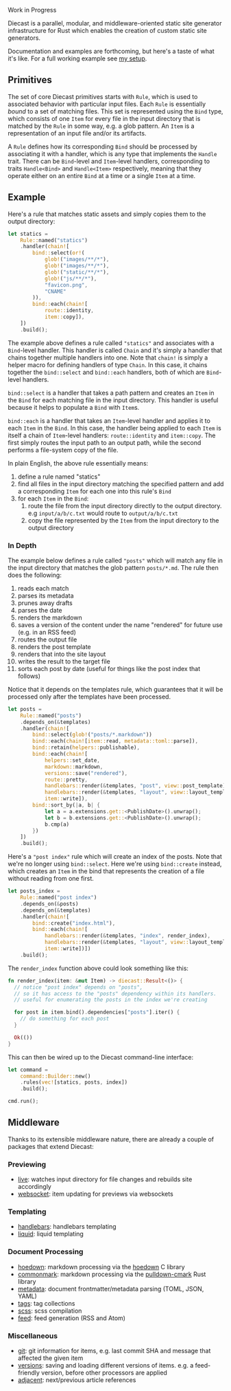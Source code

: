 Work in Progress

Diecast is a parallel, modular, and middleware-oriented static site generator infrastructure for Rust which enables the creation of custom static site generators.

Documentation and examples are forthcoming, but here's a taste of what it's like. For a full working example see [my setup](https://github.com/blaenk/site).

## Primitives

The set of core Diecast primitives starts with `Rule`, which is used to associated behavior with particular input files. Each `Rule` is essentially _bound_ to a set of matching files. This set is represented using the `Bind` type, which consists of one `Item` for every file in the input directory that is matched by the `Rule` in some way, e.g. a glob pattern. An `Item` is a representation of an input file and/or its artifacts.

A `Rule` defines how its corresponding `Bind` should be processed by associating it with a handler, which is any type that implements the `Handle` trait. There can be `Bind`-level and `Item`-level handlers, corresponding to traits `Handle<Bind>` and `Handle<Item>` respectively, meaning that they operate either on an entire `Bind` at a time or a single `Item` at a time.

## Example

Here's a rule that matches static assets and simply copies them to the output directory:

``` rust
let statics =
    Rule::named("statics")
    .handler(chain![
        bind::select(or!(
            glob!("images/**/*"),
            glob!("images/**/*"),
            glob!("static/**/*"),
            glob!("js/**/*"),
            "favicon.png",
            "CNAME"
        )),
        bind::each(chain![
            route::identity,
            item::copy]),
    ])
    .build();
```

The example above defines a rule called `"statics"` and associates with a `Bind`-level handler. This handler is called `Chain` and it's simply a handler that chains together multiple handlers into one. Note that `chain!` is simply a helper macro for defining handlers of type `Chain`. In this case, it chains together the `bind::select` and `bind::each` handlers, both of which are `Bind`-level handlers.

`bind::select` is a handler that takes a path pattern and creates an `Item` in the `Bind` for each matching file in the input directory. This handler is useful because it helps to populate a `Bind` with `Item`s.

`bind::each` is a handler that takes an `Item`-level handler and applies it to each `Item` in the `Bind`. In this case, the handler being applied to each `Item` is itself a chain of `Item`-level handlers: `route::identity` and `item::copy`. The first simply routes the input path to an output path, while the second performs a file-system copy of the file.

In plain English, the above rule essentially means:

1. define a rule named "statics"
2. find all files in the input directory matching the specified pattern and add a corresponding `Item` for each one into this rule's `Bind`
3. for each `Item` in the `Bind`:
   1. route the file from the input directory directly to the output directory. e.g `input/a/b/c.txt` would route to `output/a/b/c.txt`
   2. copy the file represented by the `Item` from the input directory to the output directory

### In Depth

The example below defines a rule called `"posts"` which will match any file in the input directory that matches the glob pattern `posts/*.md`. The rule then does the following:

1. reads each match
2. parses its metadata
3. prunes away drafts
4. parses the date
5. renders the markdown
6. saves a version of the content under the name "rendered" for future use (e.g. in an RSS feed)
7. routes the output file
8. renders the post template
9. renders that into the site layout
10. writes the result to the target file
11. sorts each post by date (useful for things like the post index that follows)

Notice that it depends on the templates rule, which guarantees that it will be processed only after the templates have been processed.

``` rust
let posts =
    Rule::named("posts")
    .depends_on(&templates)
    .handler(chain![
        bind::select(glob!("posts/*.markdown"))
        bind::each(chain![item::read, metadata::toml::parse]),
        bind::retain(helpers::publishable),
        bind::each(chain![
            helpers::set_date,
            markdown::markdown,
            versions::save("rendered"),
            route::pretty,
            handlebars::render(&templates, "post", view::post_template),
            handlebars::render(&templates, "layout", view::layout_template),
            item::write]),
        bind::sort_by(|a, b| {
            let a = a.extensions.get::<PublishDate>().unwrap();
            let b = b.extensions.get::<PublishDate>().unwrap();
            b.cmp(a)
        })
    ])
    .build();
```

Here's a `"post index"` rule which will create an index of the posts. Note that we're no longer using `bind::select`. Here we're using `bind::create` instead, which creates an `Item` in the bind that represents the creation of a file without reading from one first.

``` rust
let posts_index =
    Rule::named("post index")
    .depends_on(&posts)
    .depends_on(&templates)
    .handler(chain![
        bind::create("index.html"),
        bind::each(chain![
            handlebars::render(&templates, "index", render_index),
            handlebars::render(&templates, "layout", view::layout_template),
            item::write])])
    .build();
```

The `render_index` function above could look something like this:

``` rust
fn render_index(item: &mut Item) -> diecast::Result<()> {
  // notice "post index" depends on "posts",
  // so it has access to the "posts" dependency within its handlers.
  // useful for enumerating the posts in the index we're creating

  for post in item.bind().dependencies["posts"].iter() {
    // do something for each post
  }

  Ok(())
}
```

This can then be wired up to the Diecast command-line interface:

``` rust
let command =
    command::Builder::new()
    .rules(vec![statics, posts, index])
    .build();

cmd.run();
```

## Middleware

Thanks to its extensible middleware nature, there are already a couple of packages that extend Diecast:

### Previewing

* [live](https://github.com/diecast/live): watches input directory for file changes and rebuilds site accordingly
* [websocket](https://github.com/diecast/websocket): item updating for previews via websockets

### Templating

* [handlebars](https://github.com/diecast/handlebars): handlebars templating
* [liquid](https://github.com/diecast/liquid): liquid templating

### Document Processing

* [hoedown](https://github.com/diecast/hoedown): markdown processing via the [hoedown](https://github.com/hoedown/hoedown) C library
* [commonmark](https://github.com/diecast/commonmark): markdown processing via the [pulldown-cmark](https://github.com/google/pulldown-cmark) Rust library
* [metadata](https://github.com/diecast/metadata): document frontmatter/metadata parsing (TOML, JSON, YAML)
* [tags](https://github.com/diecast/tags): tag collections
* [scss](https://github.com/diecast/scss): scss compilation
* [feed](https://feedhub.com/diecast/feed): feed generation (RSS and Atom)

### Miscellaneous

* [git](https://github.com/diecast/git): git information for items, e.g. last commit SHA and message that affected the given item
* [versions](https://github.com/diecast/versions): saving and loading different versions of items. e.g. a feed-friendly version, before other processors are applied
* [adjacent](https://github.com/diecast/adjacent): next/previous article references
